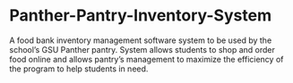 # Panther-Pantry-Inventory-System
A food bank inventory management software system to be used by the school’s GSU Panther pantry. 
System allows students to shop and order food online and allows pantry’s management to maximize the efficiency of the program to help students in need.   
